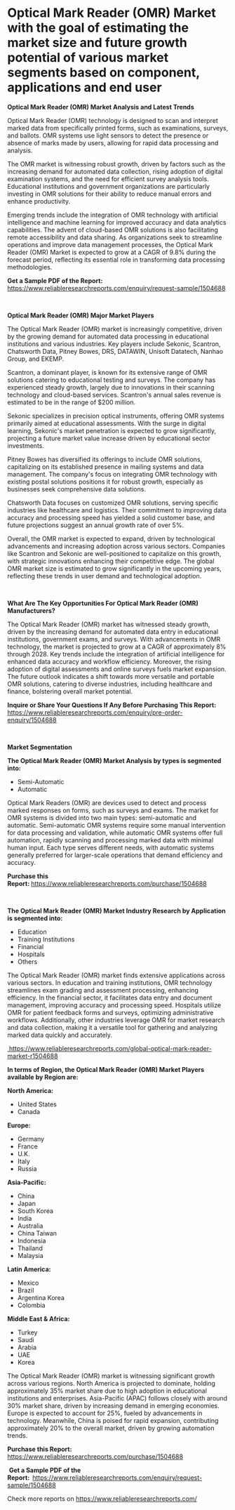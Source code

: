 <p><h1>Optical Mark Reader (OMR) Market with the goal of estimating the market size and future growth potential of various market segments based on component, applications and end user</h1></p><p><strong>Optical Mark Reader (OMR) Market Analysis and Latest Trends</strong></p>
<p><p>Optical Mark Reader (OMR) technology is designed to scan and interpret marked data from specifically printed forms, such as examinations, surveys, and ballots. OMR systems use light sensors to detect the presence or absence of marks made by users, allowing for rapid data processing and analysis. </p><p>The OMR market is witnessing robust growth, driven by factors such as the increasing demand for automated data collection, rising adoption of digital examination systems, and the need for efficient survey analysis tools. Educational institutions and government organizations are particularly investing in OMR solutions for their ability to reduce manual errors and enhance productivity. </p><p>Emerging trends include the integration of OMR technology with artificial intelligence and machine learning for improved accuracy and data analytics capabilities. The advent of cloud-based OMR solutions is also facilitating remote accessibility and data sharing. As organizations seek to streamline operations and improve data management processes, the Optical Mark Reader (OMR) Market is expected to grow at a CAGR of 9.8% during the forecast period, reflecting its essential role in transforming data processing methodologies.</p></p>
<p><strong>Get a Sample PDF of the Report:&nbsp;</strong> <a href="https://www.reliableresearchreports.com/enquiry/request-sample/1504688?utm_campaign=16&utm_medium=2&utm_source=Github&utm_content=ia&utm_term=27022025&utm_id=optical-mark-reader-omr">https://www.reliableresearchreports.com/enquiry/request-sample/1504688</a></p>
<p>&nbsp;</p>
<p><strong>Optical Mark Reader (OMR) Major Market Players</strong></p>
<p><p>The Optical Mark Reader (OMR) market is increasingly competitive, driven by the growing demand for automated data processing in educational institutions and various industries. Key players include Sekonic, Scantron, Chatsworth Data, Pitney Bowes, DRS, DATAWIN, Unisoft Datatech, Nanhao Group, and EKEMP.</p><p>Scantron, a dominant player, is known for its extensive range of OMR solutions catering to educational testing and surveys. The company has experienced steady growth, largely due to innovations in their scanning technology and cloud-based services. Scantron's annual sales revenue is estimated to be in the range of $200 million.</p><p>Sekonic specializes in precision optical instruments, offering OMR systems primarily aimed at educational assessments. With the surge in digital learning, Sekonic's market penetration is expected to grow significantly, projecting a future market value increase driven by educational sector investments.</p><p>Pitney Bowes has diversified its offerings to include OMR solutions, capitalizing on its established presence in mailing systems and data management. The company's focus on integrating OMR technology with existing postal solutions positions it for robust growth, especially as businesses seek comprehensive data solutions.</p><p>Chatsworth Data focuses on customized OMR solutions, serving specific industries like healthcare and logistics. Their commitment to improving data accuracy and processing speed has yielded a solid customer base, and future projections suggest an annual growth rate of over 5%.</p><p>Overall, the OMR market is expected to expand, driven by technological advancements and increasing adoption across various sectors. Companies like Scantron and Sekonic are well-positioned to capitalize on this growth, with strategic innovations enhancing their competitive edge. The global OMR market size is estimated to grow significantly in the upcoming years, reflecting these trends in user demand and technological adoption.</p></p>
<p>&nbsp;</p>
<p><strong>What Are The Key Opportunities For Optical Mark Reader (OMR) Manufacturers?</strong></p>
<p><p>The Optical Mark Reader (OMR) market has witnessed steady growth, driven by the increasing demand for automated data entry in educational institutions, government exams, and surveys. With advancements in OMR technology, the market is projected to grow at a CAGR of approximately 8% through 2028. Key trends include the integration of artificial intelligence for enhanced data accuracy and workflow efficiency. Moreover, the rising adoption of digital assessments and online surveys fuels market expansion. The future outlook indicates a shift towards more versatile and portable OMR solutions, catering to diverse industries, including healthcare and finance, bolstering overall market potential.</p></p>
<p><strong>Inquire or Share Your Questions If Any Before Purchasing This Report:</strong> <a href="https://www.reliableresearchreports.com/enquiry/pre-order-enquiry/1504688?utm_campaign=16&utm_medium=2&utm_source=Github&utm_content=ia&utm_term=27022025&utm_id=optical-mark-reader-omr">https://www.reliableresearchreports.com/enquiry/pre-order-enquiry/1504688</a></p>
<p>&nbsp;</p>
<p><strong>Market Segmentation</strong></p>
<p><strong>The Optical Mark Reader (OMR) Market Analysis by types is segmented into:</strong></p>
<p><ul><li>Semi-Automatic</li><li>Automatic</li></ul></p>
<p><p>Optical Mark Readers (OMR) are devices used to detect and process marked responses on forms, such as surveys and exams. The market for OMR systems is divided into two main types: semi-automatic and automatic. Semi-automatic OMR systems require some manual intervention for data processing and validation, while automatic OMR systems offer full automation, rapidly scanning and processing marked data with minimal human input. Each type serves different needs, with automatic systems generally preferred for larger-scale operations that demand efficiency and accuracy.</p></p>
<p><strong>Purchase this Report:&nbsp;</strong><a href="https://www.reliableresearchreports.com/purchase/1504688?utm_campaign=16&utm_medium=2&utm_source=Github&utm_content=ia&utm_term=27022025&utm_id=optical-mark-reader-omr">https://www.reliableresearchreports.com/purchase/1504688</a></p>
<p>&nbsp;</p>
<p><strong>The Optical Mark Reader (OMR) Market Industry Research by Application is segmented into:</strong></p>
<p><ul><li>Education</li><li>Training Institutions</li><li>Financial</li><li>Hospitals</li><li>Others</li></ul></p>
<p><p>The Optical Mark Reader (OMR) market finds extensive applications across various sectors. In education and training institutions, OMR technology streamlines exam grading and assessment processing, enhancing efficiency. In the financial sector, it facilitates data entry and document management, improving accuracy and processing speed. Hospitals utilize OMR for patient feedback forms and surveys, optimizing administrative workflows. Additionally, other industries leverage OMR for market research and data collection, making it a versatile tool for gathering and analyzing marked data quickly and accurately.</p></p>
<p><a href="https://www.reliableresearchreports.com/global-optical-mark-reader-market-r1504688?utm_campaign=16&utm_medium=2&utm_source=Github&utm_content=ia&utm_term=27022025&utm_id=optical-mark-reader-omr">&nbsp;https://www.reliableresearchreports.com/global-optical-mark-reader-market-r1504688</a></p>
<p><strong>In terms of Region, the Optical Mark Reader (OMR) Market Players available by Region are:</strong></p>
<p>
    <p> <strong> North America: </strong>
        <ul>
            <li>United States</li>
            <li>Canada</li>
        </ul>
        </p> 
    <p> <strong> Europe: </strong>
        <ul>
            <li>Germany</li>
            <li>France</li>
            <li>U.K.</li>
            <li>Italy</li>
            <li>Russia</li>
        </ul>
        </p> 
    <p> <strong> Asia-Pacific: </strong>
        <ul>
            <li>China</li>
            <li>Japan</li>
            <li>South Korea</li>
            <li>India</li>
            <li>Australia</li>
            <li>China Taiwan</li>
            <li>Indonesia</li>
            <li>Thailand</li>
            <li>Malaysia</li>
        </ul>
        </p> 
    <p> <strong> Latin America: </strong>
        <ul>
            <li>Mexico</li>
            <li>Brazil</li>
            <li>Argentina Korea</li>
            <li>Colombia</li>
        </ul>
        </p> 
    <p> <strong> Middle East & Africa: </strong>
        <ul>
            <li>Turkey</li>
            <li>Saudi</li>
            <li>Arabia</li>
            <li>UAE</li>
            <li>Korea</li>
        </ul>
    </p>
    </p>
<p><p>The Optical Mark Reader (OMR) market is witnessing significant growth across various regions. North America is projected to dominate, holding approximately 35% market share due to high adoption in educational institutions and enterprises. Asia-Pacific (APAC) follows closely with around 30% market share, driven by increasing demand in emerging economies. Europe is expected to account for 25%, fueled by advancements in technology. Meanwhile, China is poised for rapid expansion, contributing approximately 20% to the overall market, driven by growing automation trends.</p></p>
<p><strong>Purchase this Report: </strong><a href="https://www.reliableresearchreports.com/purchase/1504688?utm_campaign=16&utm_medium=2&utm_source=Github&utm_content=ia&utm_term=27022025&utm_id=optical-mark-reader-omr">https://www.reliableresearchreports.com/purchase/1504688</a></p>
<p>&nbsp;<strong>Get a Sample PDF of the Report:&nbsp;&nbsp;</strong><a href="https://www.reliableresearchreports.com/enquiry/request-sample/1504688?utm_campaign=16&utm_medium=2&utm_source=Github&utm_content=ia&utm_term=27022025&utm_id=optical-mark-reader-omr">https://www.reliableresearchreports.com/enquiry/request-sample/1504688</a></p>
<p><strong></strong></p>
<p>Check more reports on <a href="https://www.reliableresearchreports.com/?utm_campaign=16&utm_medium=2&utm_source=Github&utm_content=ia&utm_term=27022025&utm_id=optical-mark-reader-omr">https://www.reliableresearchreports.com/</a></p>
